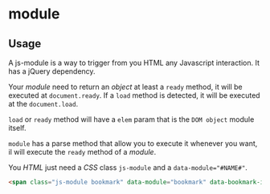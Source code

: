 # module

## Usage 

A js-module is a way to trigger from you HTML any Javascript interaction.
It has a jQuery dependency.

Your _module_ need to return an *object* at least a `ready` method, it will be executed at `document.ready`.
If a `load` method is detected, it will be executed at the `document.load`.

`load` or `ready` method will have a `elem` param that is the `DOM object` module itself.

`module` has a parse method that allow you to execute it whenever you want, il will execute the `ready` method of a _module_.

You _HTML_ just need a _CSS_ class `js-module` and a `data-module="#NAME#"`. 
```HTML
<span class="js-module bookmark" data-module="bookmark" data-bookmark-id="2154"></span> 
```
